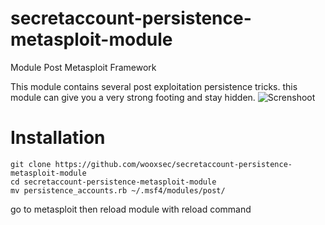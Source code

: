 # secretaccount-persistence-metasploit-module
Module Post Metasploit Framework

This module contains several post exploitation persistence tricks.
this module can give you a very strong footing and stay hidden.
![Screnshoot](https://github.com/wooxsec/secretaccount-persistence-metasploit-module/blob/main/2_000.png)

# Installation

```
git clone https://github.com/wooxsec/secretaccount-persistence-metasploit-module
cd secretaccount-persistence-metasploit-module
mv persistence_accounts.rb ~/.msf4/modules/post/
```
go to metasploit then reload module with reload command
